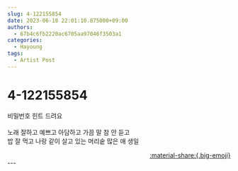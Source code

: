 ```yaml
---
slug: 4-122155854
date: 2023-06-18 22:01:10.875000+09:00
authors:
  - 67b4c6fb2220ac6705aa97046f3503a1
categories:
  - Hayoung
tags:
  - Artist Post
---
```


# 4-122155854

<div class="post-container" markdown="1">
<div class="content-container md-sidebar__scrollwrap" markdown="1">

비밀번호 힌트 드려요<br><br>노래 잘하고 예쁘고 아담하고 가끔 말 참 안 듣고<br>밥 잘 먹고 나랑 같이 살고 있는 머리숱 많은 애 생일

</div>
</div>

<div style="text-align: right;" markdown="1">
<a href="https://weverse.io/fromis9/artist/4-122155854" style="text-align: right;">:material-share:{.big-emoji}</a>
</div>
---
